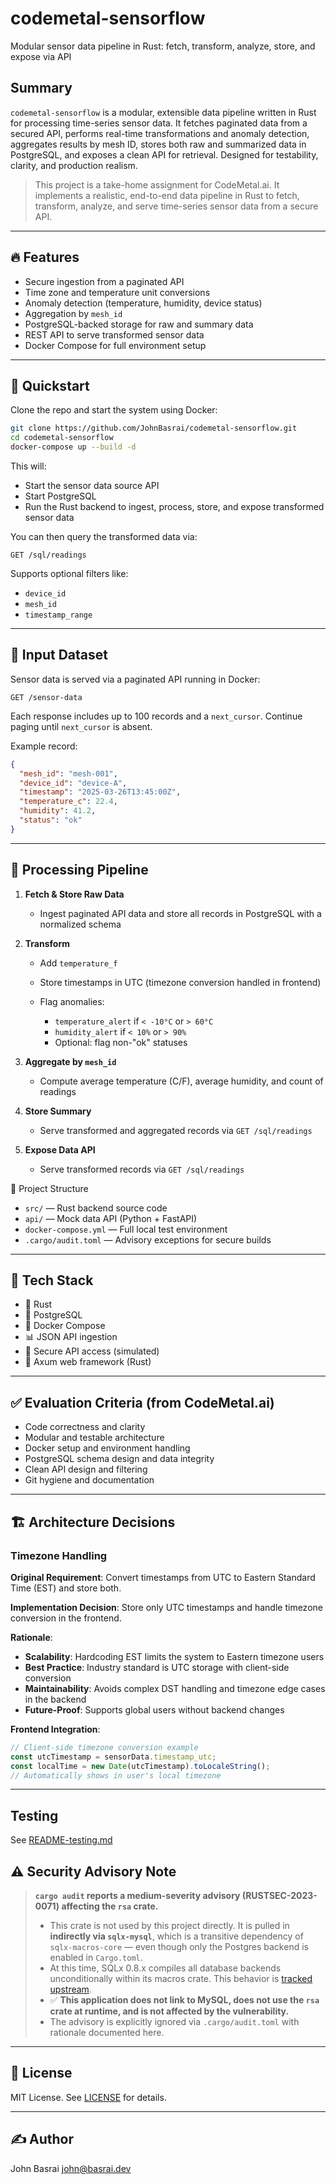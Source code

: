 # codemetal-sensorflow
Modular sensor data pipeline in Rust: fetch, transform, analyze, store, and expose via API

## Summary

`codemetal-sensorflow` is a modular, extensible data pipeline written in Rust for processing time-series sensor data. It fetches paginated data from a secured API, performs real-time transformations and anomaly detection, aggregates results by mesh ID, stores both raw and summarized data in PostgreSQL, and exposes a clean API for retrieval. Designed for testability, clarity, and production realism.

> This project is a take-home assignment for CodeMetal.ai. It implements a realistic, end-to-end data pipeline in Rust to fetch, transform, analyze, and serve time-series sensor data from a secure API.

---

## 🔥 Features

- Secure ingestion from a paginated API
- Time zone and temperature unit conversions
- Anomaly detection (temperature, humidity, device status)
- Aggregation by `mesh_id`
- PostgreSQL-backed storage for raw and summary data
- REST API to serve transformed sensor data
- Docker Compose for full environment setup

---

## 🚀 Quickstart

Clone the repo and start the system using Docker:

```bash
git clone https://github.com/JohnBasrai/codemetal-sensorflow.git
cd codemetal-sensorflow
docker-compose up --build -d
````

This will:

* Start the sensor data source API
* Start PostgreSQL
* Run the Rust backend to ingest, process, store, and expose transformed sensor data

You can then query the transformed data via:

```
GET /sql/readings
```

Supports optional filters like:

* `device_id`
* `mesh_id`
* `timestamp_range`

---

## 📡 Input Dataset

Sensor data is served via a paginated API running in Docker:

```
GET /sensor-data
```

Each response includes up to 100 records and a `next_cursor`. Continue paging until `next_cursor` is absent.

Example record:

```json
{
  "mesh_id": "mesh-001",
  "device_id": "device-A",
  "timestamp": "2025-03-26T13:45:00Z",
  "temperature_c": 22.4,
  "humidity": 41.2,
  "status": "ok"
}
```

---

## 🧪 Processing Pipeline

1. **Fetch & Store Raw Data**

   * Ingest paginated API data and store all records in PostgreSQL with a normalized schema

2. **Transform**

   * Add `temperature_f`
   * Store timestamps in UTC (timezone conversion handled in frontend)
   * Flag anomalies:

     * `temperature_alert` if `< -10°C` or `> 60°C`
     * `humidity_alert` if `< 10%` or `> 90%`
     * Optional: flag non-"ok" statuses

3. **Aggregate by `mesh_id`**

   * Compute average temperature (C/F), average humidity, and count of readings

4. **Store Summary**

   * Serve transformed and aggregated records via `GET /sql/readings`

5. **Expose Data API**

   * Serve transformed records via `GET /sql/readings`

📁 Project Structure

- `src/` — Rust backend source code
- `api/` — Mock data API (Python + FastAPI)
- `docker-compose.yml` — Full local test environment
- `.cargo/audit.toml` — Advisory exceptions for secure builds

---

## 🧱 Tech Stack

* 🦀 Rust
* 🐘 PostgreSQL
* 🐳 Docker Compose
* 📊 JSON API ingestion
* 🔐 Secure API access (simulated)
* 🚀 Axum web framework (Rust)

---

## ✅ Evaluation Criteria (from CodeMetal.ai)

* Code correctness and clarity
* Modular and testable architecture
* Docker setup and environment handling
* PostgreSQL schema design and data integrity
* Clean API design and filtering
* Git hygiene and documentation

---

## 🏗️ Architecture Decisions

### Timezone Handling

**Original Requirement**: Convert timestamps from UTC to Eastern Standard Time (EST) and store both.

**Implementation Decision**: Store only UTC timestamps and handle timezone conversion in the frontend.

**Rationale**: 
- **Scalability**: Hardcoding EST limits the system to Eastern timezone users
- **Best Practice**: Industry standard is UTC storage with client-side conversion
- **Maintainability**: Avoids complex DST handling and timezone edge cases in the backend
- **Future-Proof**: Supports global users without backend changes

**Frontend Integration**:
```javascript
// Client-side timezone conversion example
const utcTimestamp = sensorData.timestamp_utc;
const localTime = new Date(utcTimestamp).toLocaleString();
// Automatically shows in user's local timezone
```

---

## Testing

See [README-testing.md](README-testing.md)

## ⚠️ Security Advisory Note

> **`cargo audit` reports a medium-severity advisory (RUSTSEC-2023-0071) affecting the `rsa` crate.**
> * This crate is not used by this project directly. It is pulled in **indirectly via `sqlx-mysql`**, which is a transitive dependency of `sqlx-macros-core` — even though only the Postgres backend is enabled in `Cargo.toml`.
> * At this time, SQLx 0.8.x compiles all database backends unconditionally within its macros crate. This behavior is [tracked upstream](https://github.com/launchbadge/sqlx/issues/2487).
> * ✅ **This application does not link to MySQL, does not use the `rsa` crate at runtime, and is not affected by the vulnerability.**
> * The advisory is explicitly ignored via `.cargo/audit.toml` with rationale documented here.

---


## 📄 License

MIT License. See [LICENSE](./LICENSE) for details.

---

## ✍️ Author

John Basrai
[john@basrai.dev](mailto:john@basrai.dev)
